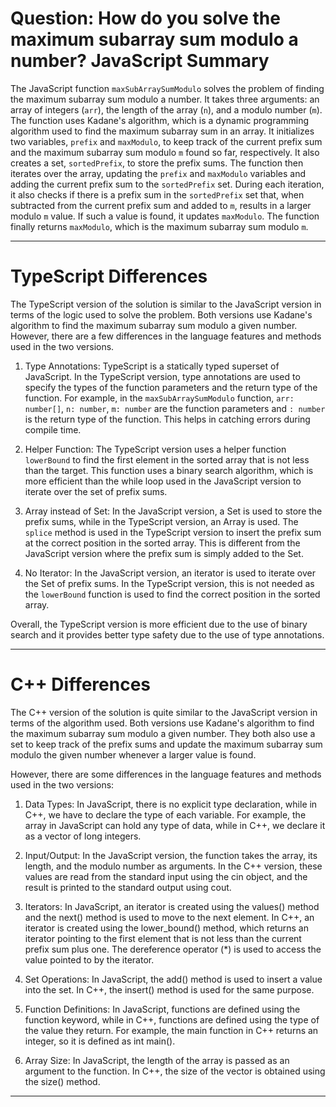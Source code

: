 # Question: How do you solve the maximum subarray sum modulo a number? JavaScript Summary

The JavaScript function `maxSubArraySumModulo` solves the problem of finding the maximum subarray sum modulo a number. It takes three arguments: an array of integers (`arr`), the length of the array (`n`), and a modulo number (`m`). The function uses Kadane's algorithm, which is a dynamic programming algorithm used to find the maximum subarray sum in an array. It initializes two variables, `prefix` and `maxModulo`, to keep track of the current prefix sum and the maximum subarray sum modulo `m` found so far, respectively. It also creates a set, `sortedPrefix`, to store the prefix sums. The function then iterates over the array, updating the `prefix` and `maxModulo` variables and adding the current prefix sum to the `sortedPrefix` set. During each iteration, it also checks if there is a prefix sum in the `sortedPrefix` set that, when subtracted from the current prefix sum and added to `m`, results in a larger modulo `m` value. If such a value is found, it updates `maxModulo`. The function finally returns `maxModulo`, which is the maximum subarray sum modulo `m`.

---

# TypeScript Differences

The TypeScript version of the solution is similar to the JavaScript version in terms of the logic used to solve the problem. Both versions use Kadane's algorithm to find the maximum subarray sum modulo a given number. However, there are a few differences in the language features and methods used in the two versions.

1. Type Annotations: TypeScript is a statically typed superset of JavaScript. In the TypeScript version, type annotations are used to specify the types of the function parameters and the return type of the function. For example, in the `maxSubArraySumModulo` function, `arr: number[]`, `n: number`, `m: number` are the function parameters and `: number` is the return type of the function. This helps in catching errors during compile time.

2. Helper Function: The TypeScript version uses a helper function `lowerBound` to find the first element in the sorted array that is not less than the target. This function uses a binary search algorithm, which is more efficient than the while loop used in the JavaScript version to iterate over the set of prefix sums.

3. Array instead of Set: In the JavaScript version, a Set is used to store the prefix sums, while in the TypeScript version, an Array is used. The `splice` method is used in the TypeScript version to insert the prefix sum at the correct position in the sorted array. This is different from the JavaScript version where the prefix sum is simply added to the Set.

4. No Iterator: In the JavaScript version, an iterator is used to iterate over the Set of prefix sums. In the TypeScript version, this is not needed as the `lowerBound` function is used to find the correct position in the sorted array.

Overall, the TypeScript version is more efficient due to the use of binary search and it provides better type safety due to the use of type annotations.

---

# C++ Differences

The C++ version of the solution is quite similar to the JavaScript version in terms of the algorithm used. Both versions use Kadane's algorithm to find the maximum subarray sum modulo a given number. They both also use a set to keep track of the prefix sums and update the maximum subarray sum modulo the given number whenever a larger value is found.

However, there are some differences in the language features and methods used in the two versions:

1. Data Types: In JavaScript, there is no explicit type declaration, while in C++, we have to declare the type of each variable. For example, the array in JavaScript can hold any type of data, while in C++, we declare it as a vector of long integers.

2. Input/Output: In the JavaScript version, the function takes the array, its length, and the modulo number as arguments. In the C++ version, these values are read from the standard input using the cin object, and the result is printed to the standard output using cout.

3. Iterators: In JavaScript, an iterator is created using the values() method and the next() method is used to move to the next element. In C++, an iterator is created using the lower_bound() method, which returns an iterator pointing to the first element that is not less than the current prefix sum plus one. The dereference operator (*) is used to access the value pointed to by the iterator.

4. Set Operations: In JavaScript, the add() method is used to insert a value into the set. In C++, the insert() method is used for the same purpose.

5. Function Definitions: In JavaScript, functions are defined using the function keyword, while in C++, functions are defined using the type of the value they return. For example, the main function in C++ returns an integer, so it is defined as int main().

6. Array Size: In JavaScript, the length of the array is passed as an argument to the function. In C++, the size of the vector is obtained using the size() method.

---
